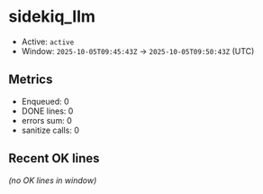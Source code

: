 # sidekiq_llm

- Active: `active`
- Window: `2025-10-05T09:45:43Z` → `2025-10-05T09:50:43Z` (UTC)

## Metrics
- Enqueued: 0
- DONE lines: 0
- errors sum: 0
- sanitize calls: 0

## Recent OK lines
_(no OK lines in window)_
